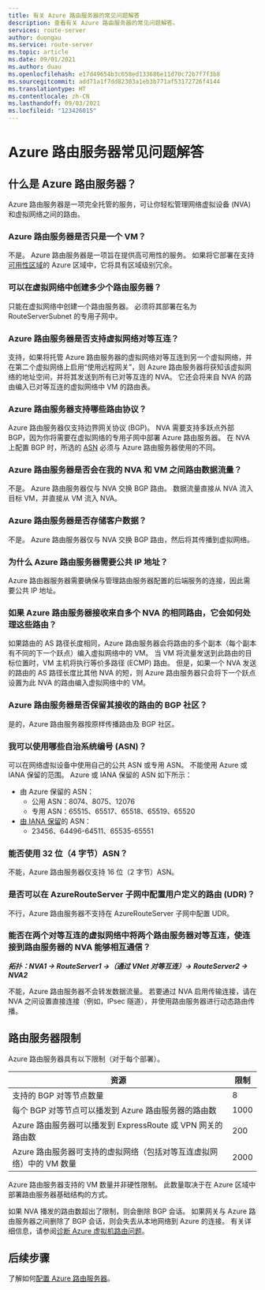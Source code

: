 ```yaml
---
title: 有关 Azure 路由服务器的常见问题解答
description: 查看有关 Azure 路由服务器的常见问题解答。
services: route-server
author: duongau
ms.service: route-server
ms.topic: article
ms.date: 09/01/2021
ms.author: duau
ms.openlocfilehash: e17d49654b3c658ed133686e11d70c72b7f7f3b8
ms.sourcegitcommit: add71a1f7dd82303a1eb3b771af53172726f4144
ms.translationtype: HT
ms.contentlocale: zh-CN
ms.lasthandoff: 09/03/2021
ms.locfileid: "123426015"
---
```

# <a name="azure-route-server-faq"></a>Azure 路由服务器常见问题解答

## <a name="what-is-azure-route-server"></a>什么是 Azure 路由服务器？

Azure 路由服务器是一项完全托管的服务，可让你轻松管理网络虚拟设备 (NVA) 和虚拟网络之间的路由。

### <a name="is-azure-route-server-just-a-vm"></a>Azure 路由服务器是否只是一个 VM？

不是。 Azure 路由服务器是一项旨在提供高可用性的服务。 如果将它部署在支持[可用性区域](../availability-zones/az-overview.md)的 Azure 区域中，它将具有区域级别冗余。

### <a name="how-many-route-servers-can-i-create-in-a-virtual-network"></a>可以在虚拟网络中创建多少个路由服务器？

只能在虚拟网络中创建一个路由服务器。 必须将其部署在名为 RouteServerSubnet 的专用子网中。

### <a name="does-azure-route-server-support-virtual-network-peering"></a>Azure 路由服务器是否支持虚拟网络对等互连？

支持，如果将托管 Azure 路由服务器的虚拟网络对等互连到另一个虚拟网络，并在第二个虚拟网络上启用“使用远程网关”，则 Azure 路由服务器将获知该虚拟网络的地址空间，并将其发送到所有已对等互连的 NVA。 它还会将来自 NVA 的路由编入已对等互连的虚拟网络中 VM 的路由表。 


### <a name="what-routing-protocols-does-azure-route-server-support"></a><a name = "protocol"></a>Azure 路由服务器支持哪些路由协议？

Azure 路由服务器仅支持边界网关协议 (BGP)。 NVA 需要支持多跃点外部 BGP，因为你将需要在虚拟网络的专用子网中部署 Azure 路由服务器。 在 NVA 上配置 BGP 时，所选的 [ASN](https://en.wikipedia.org/wiki/Autonomous_system_(Internet)) 必须与 Azure 路由服务器使用的不同。

### <a name="does-azure-route-server-route-data-traffic-between-my-nva-and-my-vms"></a>Azure 路由服务器是否会在我的 NVA 和 VM 之间路由数据流量？

不是。 Azure 路由服务器仅与 NVA 交换 BGP 路由。 数据流量直接从 NVA 流入目标 VM，并直接从 VM 流入 NVA。

### <a name="does-azure-route-server-store-customer-data"></a>Azure 路由服务器是否存储客户数据？
不是。 Azure 路由服务器仅与 NVA 交换 BGP 路由，然后将其传播到虚拟网络。

### <a name="why-does-azure-route-server-require-a-public-ip-address"></a>为什么 Azure 路由服务器需要公共 IP 地址？

Azure 路由器服务器需要确保与管理路由服务器配置的后端服务的连接，因此需要公共 IP 地址。 

### <a name="if-azure-route-server-receives-the-same-route-from-more-than-one-nva-how-does-it-handle-them"></a>如果 Azure 路由服务器接收来自多个 NVA 的相同路由，它会如何处理这些路由？

如果路由的 AS 路径长度相同，Azure 路由服务器会将路由的多个副本（每个副本有不同的下一个跃点）编入虚拟网络中的 VM。 当 VM 将流量发送到此路由的目标位置时，VM 主机将执行等价多路径 (ECMP) 路由。 但是，如果一个 NVA 发送的路由的 AS 路径长度比其他 NVA 的短，则 Azure 路由服务器只会将下一个跃点设置为此 NVA 的路由编入虚拟网络中的 VM。

### <a name="does-azure-route-server-preserve-the-bgp-communities-of-the-route-it-receives"></a>Azure 路由服务器是否保留其接收的路由的 BGP 社区？

是的，Azure 路由服务器按原样传播路由及 BGP 社区。

### <a name="what-autonomous-system-numbers-asns-can-i-use"></a>我可以使用哪些自治系统编号 (ASN)？

可以在网络虚拟设备中使用自己的公共 ASN 或专用 ASN。 不能使用 Azure 或 IANA 保留的范围。
Azure 或 IANA 保留的 ASN 如下所示：

* 由 Azure 保留的 ASN：
    * 公用 ASN：8074、8075、12076
    * 专用 ASN：65515、65517、65518、65519、65520
* [由 IANA 保留](http://www.iana.org/assignments/iana-as-numbers-special-registry/iana-as-numbers-special-registry.xhtml)的 ASN：
    * 23456、64496-64511、65535-65551

### <a name="can-i-use-32-bit-4-byte-asns"></a>能否使用 32 位（4 字节）ASN？

不能，Azure 路由服务器仅支持 16 位（2 字节）ASN。

### <a name="can-i-configure-a-user-defined-route-udr-in-the-azurerouteserver-subnet"></a>是否可以在 AzureRouteServer 子网中配置用户定义的路由 (UDR)？

不行，Azure 路由服务器不支持在 AzureRouteServer 子网中配置 UDR。

### <a name="can-i-peer-two-route-servers-in-two-peered-virtual-networks-and-enable-the-nvas-connected-to-the-route-servers-to-talk-to-each-other"></a>能否在两个对等互连的虚拟网络中将两个路由服务器对等互连，使连接到路由服务器的 NVA 能够相互通信？ 

***拓扑：NVA1 -> RouteServer1 ->（通过 VNet 对等互连）-> RouteServer2 -> NVA2***

不能，Azure 路由服务器不会转发数据流量。 若要通过 NVA 启用传输连接，请在 NVA 之间设置直接连接（例如，IPsec 隧道），并使用路由服务器进行动态路由传播。 

## <a name="route-server-limits"></a><a name = "limitations"></a>路由服务器限制

Azure 路由服务器具有以下限制（对于每个部署）。

| 资源 | 限制 |
|----------|-------|
| 支持的 BGP 对等节点数量 | 8 |
| 每个 BGP 对等节点可以播发到 Azure 路由服务器的路由数 | 1000 |
| Azure 路由服务器可以播发到 ExpressRoute 或 VPN 网关的路由数 | 200 |
| Azure 路由服务器可支持的虚拟网络（包括对等互连虚拟网络）中的 VM 数量 | 2000 |

Azure 路由服务器支持的 VM 数量并非硬性限制。 此数量取决于在 Azure 区域中部署路由服务器基础结构的方式。

如果 NVA 播发的路由数超出了限制，则会删除 BGP 会话。 如果网关与 Azure 路由服务器之间删除了 BGP 会话，则会失去从本地网络到 Azure 的连接。 有关详细信息，请参阅[诊断 Azure 虚拟机路由问题](../virtual-network/diagnose-network-routing-problem.md)。


## <a name="next-steps"></a>后续步骤

了解如何[配置 Azure 路由服务器](quickstart-configure-route-server-powershell.md)。
